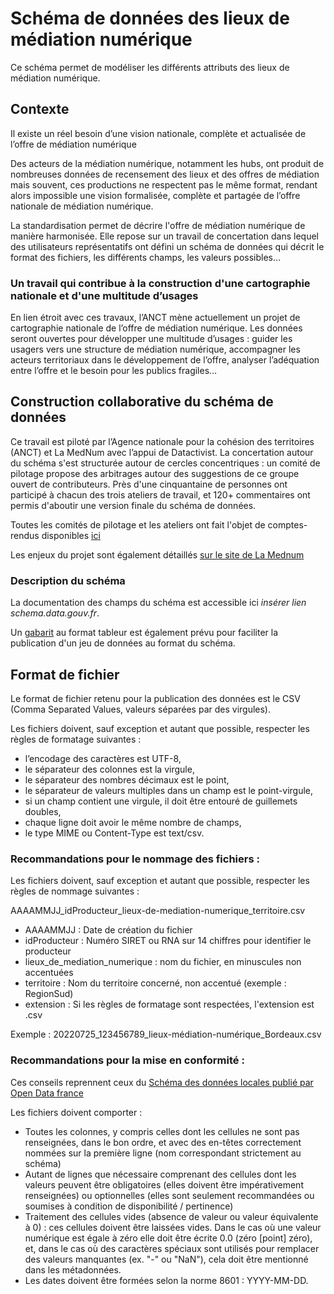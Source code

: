 # Schéma de données des lieux de médiation numérique
Ce schéma permet de modéliser les différents attributs des lieux de médiation numérique. 

## Contexte
Il existe un réel besoin d’une vision nationale, complète et actualisée de l’offre de médiation numérique

Des acteurs de la médiation numérique, notamment les hubs, ont produit de nombreuses données de recensement des lieux et des offres de médiation mais souvent, ces productions ne respectent pas le même format, rendant alors impossible une vision formalisée, complète et partagée de l’offre nationale de médiation numérique. 

La standardisation permet de décrire l'offre de médiation numérique de manière harmonisée. Elle repose sur un travail de concertation dans lequel des utilisateurs représentatifs ont défini un schéma de données qui décrit le format des fichiers, les différents champs, les valeurs possibles…

### Un travail qui contribue à la construction d'une cartographie nationale et d'une multitude d’usages

En lien étroit avec ces travaux, l’ANCT mène actuellement un projet de cartographie nationale de l’offre de médiation numérique. Les données seront ouvertes pour développer une multitude d’usages : guider les usagers vers une structure de médiation numérique, accompagner les acteurs territoriaux dans le développement de l’offre, analyser l’adéquation entre l’offre et le besoin pour les publics fragiles…

## Construction collaborative du schéma de données 

Ce travail est piloté par l’Agence nationale pour la cohésion des territoires (ANCT) et La MedNum avec l’appui de Datactivist. La concertation autour du schéma s'est structurée autour de cercles concentriques : un comité de pilotage propose des arbitrages autour des suggestions de ce groupe ouvert de contributeurs. Près d'une cinquantaine de personnes ont participé à chacun des trois ateliers de travail, et 120+ commentaires ont permis d'aboutir une version finale du schéma de données.

Toutes les comités de pilotage et les ateliers ont fait l'objet de comptes-rendus disponibles [ici](https://github.com/LaMednum/standard-mediation-num/tree/main/COPILAteliers) 

Les enjeux du projet sont également détaillés [sur le site de La Mednum](https://github.com/LaMednum/standard-mediation-num/tree/main/COPILAteliers)

### Description du schéma

La documentation des champs du schéma est accessible ici *insérer lien schema.data.gouv.fr*. 

Un [gabarit](https://github.com/LaMednum/standard-mediation-num/blob/main/Schema_lieux_mediation_numerique_gabarit.xlsx) au format tableur est également prévu pour faciliter la publication d'un jeu de données au format du schéma.

## Format de fichier

Le format de fichier retenu pour la publication des données est le CSV (Comma Separated Values, valeurs séparées par des virgules).

Les fichiers doivent, sauf exception et autant que possible, respecter les règles de formatage suivantes :

* l’encodage des caractères est UTF-8,
* le séparateur des colonnes est la virgule,
* le séparateur des nombres décimaux est le point,
* le séparateur de valeurs multiples dans un champ est le point-virgule,
* si un champ contient une virgule, il doit être entouré de guillemets doubles,
* chaque ligne doit avoir le même nombre de champs,
* le type MIME ou Content-Type est text/csv.

### Recommandations pour le nommage des fichiers :
Les fichiers doivent, sauf exception et autant que possible, respecter les règles de nommage suivantes :

AAAAMMJJ_idProducteur_lieux-de-mediation-numerique_territoire.csv

* AAAAMMJJ : Date de création du fichier
* idProducteur :  Numéro SIRET ou RNA sur 14 chiffres pour identifier le producteur
* lieux_de_mediation_numerique : nom du fichier, en minuscules non accentuées
* territoire : Nom du territoire concerné, non accentué (exemple : RegionSud)
* extension : Si les règles de formatage sont respectées, l'extension est .csv

Exemple : 20220725_123456789_lieux-médiation-numérique_Bordeaux.csv

### Recommandations pour la mise en conformité :
Ces conseils reprennent ceux du [Schéma des données locales publié par Open Data france](https://scdl.opendatafrance.net/docs/recommandations-relatives-aux-jeux-de-donnees.html)

Les fichiers doivent comporter :
* Toutes les colonnes, y compris celles dont les cellules ne sont pas renseignées, dans le bon ordre, et avec des en-têtes correctement nommées sur la première ligne (nom correspondant strictement au schéma)
* Autant de lignes que nécessaire comprenant des cellules dont les valeurs peuvent être obligatoires (elles doivent être impérativement renseignées) ou optionnelles (elles sont seulement recommandées ou soumises à condition de disponibilité / pertinence)
* Traitement des cellules vides (absence de valeur ou valeur équivalente à 0) : ces cellules doivent être laissées vides. Dans le cas où une valeur numérique est égale à zéro elle doit être écrite 0.0 (zéro [point] zéro), et, dans le cas où des caractères spéciaux sont utilisés pour remplacer des valeurs manquantes (ex. "-" ou "NaN"), cela doit être mentionné dans les métadonnées.
* Les dates doivent être formées selon la norme 8601 : YYYY-MM-DD.

